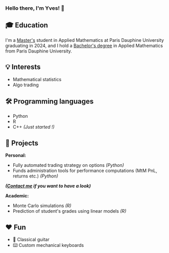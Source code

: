 ### Hello there, I'm Yves! 👋


## :mortar_board: Education

I'm a [Master's](https://dauphine.psl.eu/en/training/masters-degrees/mathematics-and-applied-mathematics/m1-applied-mathematics) student in Applied Mathematics at Paris Dauphine University graduating in 2024, and I hold a [Bachelor's degree](https://dauphine.psl.eu/en/training/bachelors-degrees/bachelors-degree-in-applied-mathematics) in Applied Mathematics from Paris Dauphine University.

## :bulb: Interests

- Mathematical statistics
- Algo trading

## :hammer_and_wrench: Programming languages

- Python
- R
- C++ *(Just started !)*

## :rocket: Projects 

**Personal:**
- Fully automated trading strategy on options *(Python)*
- Funds administration tools for performance computations (MtM PnL, returns etc.) *(Python)*

***([Contact me](mailto:yves.leconte@dauphine.eu) if you want to have a look)***

**Academic:**
- Monte Carlo simulations *(R)*
- Prediction of student's grades using linear models *(R)*


## :hearts:	Fun

- :guitar: Classical guitar 
- :keyboard: Custom mechanical keyboards
